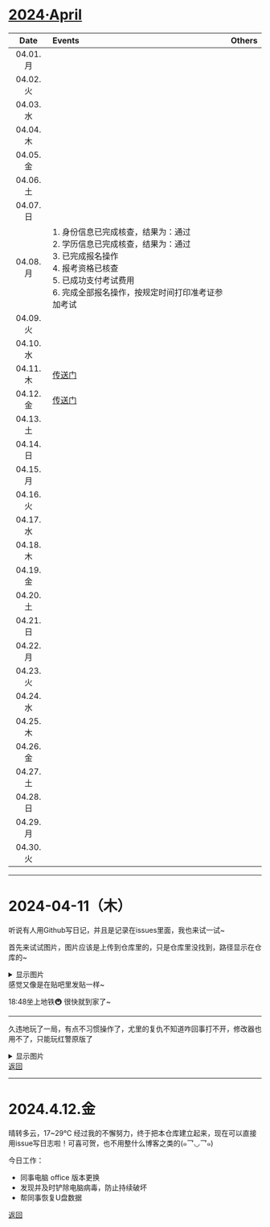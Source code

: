 # [2024·April](https://github.com/bingdu748/c_d-project/issues/4)

Date | Events | Others
:-: | :- | :-
04.01.月 | |
04.02.火 | |
04.03.水 | |
04.04.木 | |
04.05.金 | |
04.06.土 | |
04.07.日 | |
04.08.月 | 1. 身份信息已完成核查，结果为：通过</br>2. 学历信息已完成核查，结果为：通过</br>3. 已完成报名操作</br>4. 报考资格已核查</br>5. 已成功支付考试费用</br>6. 完成全部报名操作，按规定时间打印准考证参加考试 |
04.09.火 | |
04.10.水 | |
04.11.木 | [传送门](https://github.com/bingdu748/c_d-project/issues/4#issuecomment-2051748249) |
04.12.金 | [传送门](https://github.com/bingdu748/c_d-project/issues/4#issuecomment-2052062956)  |
04.13.土 | |
04.14.日 | |
04.15.月 | |
04.16.火 | |
04.17.水 | |
04.18.木 | |
04.19.金 | |
04.20.土 | |
04.21.日 | |
04.22.月 | |
04.23.火 | |
04.24.水 | |
04.25.木 | |
04.26.金 | |
04.27.土 | |
04.28.日 | |
04.29.月 | |
04.30.火 | |

---

# 2024-04-11（木）
听说有人用Github写日记，并且是记录在issues里面，我也来试一试~

首先来试试图片，图片应该是上传到仓库里的，只是仓库里没找到，路径显示在仓库的~
<details><summary>显示图片</summary>

p1 | p2 | p3 | p4 | p5
:-: | :-: | :-: | :-: | :-:
![image](https://github.com/bingdu748/calculations-project/assets/50004335/18ac1b74-ce4c-4519-b8d2-11982d70bc35)|![image](https://github.com/bingdu748/calculations-project/assets/50004335/9a1f899a-8227-4f56-a0c8-f2de0e054186)|![image](https://github.com/bingdu748/calculations-project/assets/50004335/b08695b6-a63d-4ae7-bd51-8a418bb15d36)|![image](https://github.com/bingdu748/calculations-project/assets/50004335/65b5d5fe-8ebe-441b-a38e-08b1973a0b90)|![image](https://github.com/bingdu748/calculations-project/assets/50004335/b4373f32-0e36-4307-a592-765c433d5a56)
</details>
感觉又像是在贴吧里发贴一样~

18:48坐上地铁🚇 
很快就到家了~

---

久违地玩了一局，有点不习惯操作了，尤里的复仇不知道咋回事打不开，修改器也用不了，只能玩红警原版了<details><summary>显示图片</summary>

![20240410235932](https://github.com/bingdu748/calculations-project/assets/50004335/d8a3174a-352d-43b8-8749-5cc71d03fa0e)</details>
[返回](https://github.com/bingdu748/c_d-project/issues/4#issue-2239514263)

---

# 2024.4.12.金
晴转多云，17~29℃
经过我的不懈努力，终于把本仓库建立起来，现在可以直接用issue写日志啦！可喜可贺，也不用整什么博客之类的(๑乛◡乛๑)

今日工作：
- 同事电脑 office 版本更换
- 发现并及时铲除电脑病毒，防止持续破坏
- 帮同事恢复U盘数据

[返回](https://github.com/bingdu748/c_d-project/issues/4#issue-2239514263)